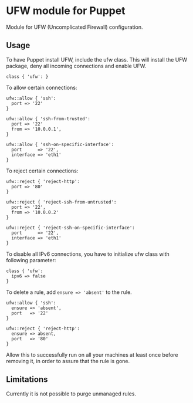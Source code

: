 UFW module for Puppet
=====================

Module for UFW (Uncomplicated Firewall) configuration.

Usage
-----

To have Puppet install UFW, include the ufw class.
This will install the UFW package, deny all incoming connections and enable UFW.

```puppet
class { 'ufw': }
```

To allow certain connections:

```puppet
ufw::allow { 'ssh':
  port => '22'
}

ufw::allow { 'ssh-from-trusted':
  port => '22'
  from => '10.0.0.1',
}

ufw::allow { 'ssh-on-specific-interface':
  port      => '22',
  interface => 'eth1'
}
```

To reject certain connections:

```puppet
ufw::reject { 'reject-http':
  port => '80'
}

ufw::reject { 'reject-ssh-from-untrusted':
  port => '22',
  from => '10.0.0.2'
}

ufw::reject { 'reject-ssh-on-specific-interface':
  port      => '22',
  interface => 'eth1'
}
```

To disable all IPv6 connections, you have to initialize ufw class with following parameter:

```puppet
class { 'ufw':
  ipv6 => false
}
```

To delete a rule, add `ensure => 'absent'` to the rule.

```puppet
ufw::allow { 'ssh':
  ensure => 'absent',
  port   => '22'
}

ufw::reject { 'reject-http':
  ensure => absent,
  port   => '80'
}
```

Allow this to successfully run on all your machines at least once before removing it,
in order to assure that the rule is gone.


Limitations
-----------

Currently it is not possible to purge unmanaged rules.
